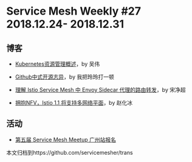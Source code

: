 # Service Mesh Weekly #27 2018.12.24- 2018.12.31

## 博客

- [Kubernetes资源管理概述](http://www.servicemesher.com/blog/kubernetes-resource-management/)，by 吴伟

- [Github中式开源志异](http://www.servicemesher.com/blog/strange-stories-from-chinese-github-participants/)，by 我把玲玲打一顿

- [理解 Istio Service Mesh 中 Envoy Sidecar 代理的路由转发](http://www.servicemesher.com/blog/envoy-sidecar-routing-of-istio-service-mesh-deep-dive/)，by 宋净超

- [拥抱NFV，Istio 1.1 将支持多网络平面](http://www.servicemesher.com/blog/multi-network-interfaces-for-istio/)，by 赵化冰

## 活动

- [第五届 Service Mesh Meetup 广州站报名](https://tech.antfin.com/activities/72)

本文归档到https://github.com/servicemesher/trans


